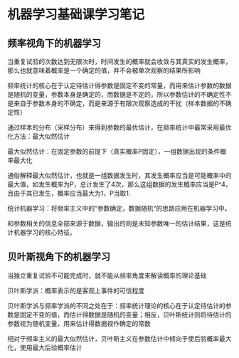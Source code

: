 # 机器学习基础课学习笔记

## 频率视角下的机器学习

当重复试验的次数达到无限次时，时间发生的概率就会收敛与其真实的发生概率，那么也就意味着概率是一个确定的值，并不会被单次观察的结果所影响

频率统计的核心在于认定待估计得参数是固定不变的常量，而用来估计参数的数据是随机的变量，参数本身是确定的，而数据是不定的，所以参数估计的不确定性不是来自于参数本身的不确定，而是来源于有限次观察造成的干扰（样本数据的不确定性）

通过样本的分布（采样分布）来得到参数的最优估计，在频率统计中最常采用最优化方法：最大似然估计

最大似然估计：在固定参数的前提下（真实概率P固定），一组数据出现的条件概率最大化

通俗解释最大似然估计，也就是一组数据发生时，其发生概率应当是可能概率中的最大值，如发生概率为P，总计发生了4次，那么这组数据的发生概率应当是P^4，且由于其已发生，概率应当最大为1，P当取1.

统计机器学习：将频率主义中的”参数确定，数据随机“的思路应用在机器学习中。

和参数相关的信息全部来源于数据，输出的则是未知参数唯一的估计结果，这是统计机器学习的核心特征。

## 贝叶斯视角下的机器学习

当独立重复试验不可能完成时，就不能从频率角度来解读概率的理论基础

贝叶斯学派：概率表示的是客观上事件的可信程度

贝叶斯学派与频率学派的不同之处在于：频率统计理论的核心在于认定待估计的参数是固定不变的值，而估计得数据是随机的变量；相反，贝叶斯统计则将待估计的参数视为随机变量，用来估计得数据视作确定的常数

相对于频率主义的最大似然估计，贝叶斯主义在参数估计中倾向于使后验概率最大化，使用最大后验概率估计
